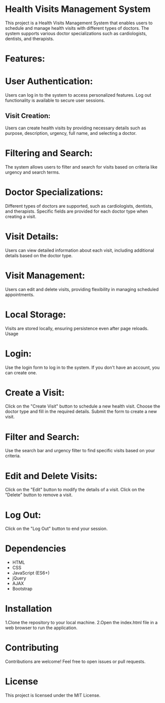 # Health Visits Management System
This project is a Health Visits Management System that enables users to schedule and manage health visits with different types of doctors. The system supports various doctor specializations such as cardiologists, dentists, and therapists.


# Features:

# User Authentication:
Users can log in to the system to access personalized features.
Log out functionality is available to secure user sessions.

## Visit Creation:
Users can create health visits by providing necessary details such as purpose, description, urgency, full name, and selecting a doctor.

# Filtering and Search:
The system allows users to filter and search for visits based on criteria like urgency and search terms.

# Doctor Specializations:
Different types of doctors are supported, such as cardiologists, dentists, and therapists.
Specific fields are provided for each doctor type when creating a visit.

# Visit Details:
Users can view detailed information about each visit, including additional details based on the doctor type.

# Visit Management:
Users can edit and delete visits, providing flexibility in managing scheduled appointments.

# Local Storage:
Visits are stored locally, ensuring persistence even after page reloads.
Usage

# Login:
Use the login form to log in to the system. If you don't have an account, you can create one.

# Create a Visit:
Click on the "Create Visit" button to schedule a new health visit.
Choose the doctor type and fill in the required details.
Submit the form to create a new visit.

# Filter and Search:
Use the search bar and urgency filter to find specific visits based on your criteria.

# Edit and Delete Visits:
Click on the "Edit" button to modify the details of a visit.
Click on the "Delete" button to remove a visit.

# Log Out:
Click on the "Log Out" button to end your session.

# Dependencies
* HTML
* CSS
* JavaScript (ES6+)
* jQuery
* AJAX
* Bootstrap

# Installation
1.Clone the repository to your local machine.
2.Open the index.html file in a web browser to run the application.

# Contributing
Contributions are welcome! Feel free to open issues or pull requests.

# License
This project is licensed under the MIT License.
